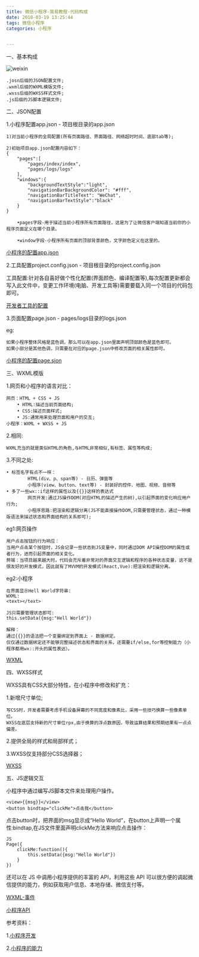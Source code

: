 ```yaml
---
title: 微信小程序-简易教程-代码构成
date: 2018-03-19 13:25:44
tags: 微信小程序
categories: 小程序


---
```


一、基本构成

![weixin](weixin.png)

	.josn后缀的JSON配置文件;
	.wxml后缀的WXML模版文件;
	.wxss后缀的WXSS样式文件;
	.js后缀的JS脚本逻辑文件;

二、JSON配置

1.小程序配置app.json - 项目根目录的app.json
	
	1)对当前小程序的全局配置(所有页面路径、界面路径、网络超时时间、底部tab等);
	
	2)初始项目app.json配置内容如下：
	{
		"pages":[
			"pages/index/index",
			"pages/logs/logs"
		],
		"windows":{
			"backgroundTextStyle":"light",
		    "navigationBarBackgroundColor": "#fff",
		    "navigationBarTitleText": "WeChat",
		    "navigationBarTextStyle":"black"
		}
	}
		
		•pages字段-用于描述当前小程序所有页面路径，这是为了让微信客户端知道当前你的小程序页面定义在哪个目录。
		
		•window字段-小程序所有页面的顶部背景颜色，文字颜色定义在这里的。
[小程序的配置app.json](https://mp.weixin.qq.com/debug/wxadoc/dev/framework/config.html)

2.工具配置project.config.json - 项目根目录的project.config.json

工具配置:针对各自喜好做个性化配置(界面颜色、编译配置等),每次配置更新都会写入此文件中，变更工作环境(电脑、开发工具等)需要要载入同一个项目的代码包即可。

[开发者工具的配置](https://mp.weixin.qq.com/debug/wxadoc/dev/devtools/edit.html#自动补全)

3.页面配置page.json -  pages/logs目录的logs.json

eg:
	
	如果小程序整体风格是蓝色调，那么可以在app.json里面声明顶部颜色是蓝色即可。
	如果小部分是其他色调，只需要在对应的page.json中修改页面的相关属性即可。
	
[小程序的配置page.sjon](https://mp.weixin.qq.com/debug/wxadoc/dev/framework/config.html)

三、WXML模版

1.网页和小程序的语言对比：

	网页：HTML + CSS + JS
		• HTML:描述当前页面结构;
		• CSS:描述页面样式;
		• JS:通常用来处理页面和用户的交互;
	小程序：WXML + WXSS + JS
2.相同:

	WXML充当的就是类似HTML的角色,与HTML非常相似,有标签、属性等构成;
3.不同之处:
	
	• 标签名字有点不一样：
			HTML(div、p、span等) - 日历、弹窗等
			小程序(view、button、text等) - 封装好的控件、地图、视频、音频等
	• 多了一些wx::if这样的属性以及{{}}这样的表达式
			网页开发:通过JS操作DOM(对应HTML的描述产生的树),以引起界面的变化响应用户行为;
			小程序思路:把渲染和逻辑分离(JS不能直接操作DOM,只需要管理状态，通过一种模版语法来描述状态和界面结构的关系即可);
			
	
eg1:网页操作

	用户点击按钮的行为响应：
	当用户点击某个按钮时，JS会记录一些状态到JS变量中，同时通过DOM API操控DOM的属性或者行为，进而引起界面的相关变化。
	弊端：当项目越来越大时，代码会充斥着非常对的界面交互逻辑和程序的各种状态变量，这不是很友好的开发模式，因此就有了MVVM的开发模式(React,Vue):把渲染和逻辑分离。
	
eg2:小程序

	在界面显示Hell World字符串:
	WXML:
	<text></text>
	
	JS只需要管理状态即可:
	this.setData({msg:"Hell World"})
	
	解释：
	通过{{}}的语法把一个变量绑定到界面上 - 数据绑定。
	仅仅通过数据绑定还不能够完整描述状态和界面的关系，还需要if/else,for等控制能力（小程序都用wx::开头的属性表达）。
[WXML](https://mp.weixin.qq.com/debug/wxadoc/dev/framework/view/wxml/)
	
四、WXSS样式

WXSS具有CSS大部分特性，在小程序中修改和扩充：
	
1.新增尺寸单位;

	写CSS时，开发者需要考虑手机设备屏幕的不同宽度和像素比，采用一些技巧换算一些像素单位。
	WXSS在底层支持新的尺寸单位rpx,由于换算的浮点数原因，导致运算结果和预期结果有一点点偏差。
2.提供全局的样式和局部样式；

3.WXSS仅支持部分CSS选择器；

[WXSS](https://mp.weixin.qq.com/debug/wxadoc/dev/framework/view/wxss.html)

五、JS逻辑交互

小程序中通过编写JS脚本文件来处理用户操作。

	<view>{{msg}}</view>
	<button bindtap="clickMe">点击我</button>

点击button时，把界面的msg显示成“Hello World”，在button上声明一个属性:bindtap,在JS文件里面声明clickMe方法来响应点击操作：

	JS
	Page({
		clickMe:function(){
			this.setData({msg:"Hello World"})
		}
	})

还可以在 JS 中调用小程序提供的丰富的 API，利用这些 API 可以很方便的调起微信提供的能力，例如获取用户信息、本地存储、微信支付等。


[WXML-事件](https://mp.weixin.qq.com/debug/wxadoc/dev/framework/view/wxml/event.html)

[小程序API](https://mp.weixin.qq.com/debug/wxadoc/dev/api/)

参考资料：

1.[小程序开发](https://mp.weixin.qq.com/debug/wxadoc/dev/)

2.[小程序的能力](https://mp.weixin.qq.com/debug/wxadoc/dev/quickstart/basic/framework.html)

